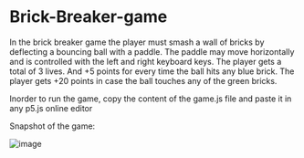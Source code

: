 # Brick-Breaker-game
In the brick breaker game the player must smash a wall of bricks by deflecting a bouncing ball with a paddle. 
The paddle may move horizontally and is controlled with the left and right keyboard keys. The player gets a total of 3 lives. And +5 points for every time the ball hits any blue brick. The player gets +20 points in case the ball touches any of the green bricks.

Inorder to run the game, copy the content of the game.js file and paste it in any p5.js online editor

Snapshot of the game:

![image](https://github.com/RishikaMandhyan/Brick-Breaker-game/assets/54908793/63ec73c4-89e8-481d-8358-cafbbbd6b485)

